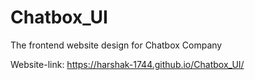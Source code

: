 # Chatbox_UI
The frontend website design  for Chatbox Company

Website-link: https://harshak-1744.github.io/Chatbox_UI/
